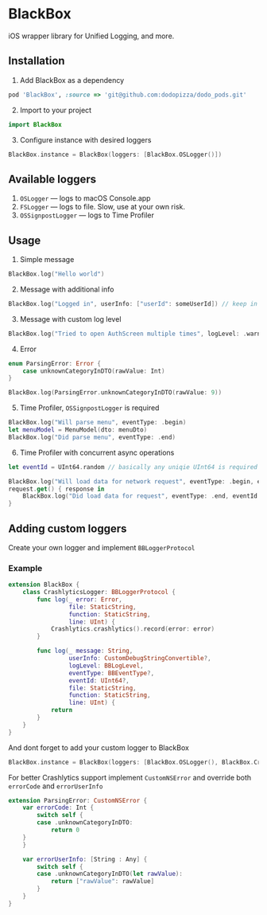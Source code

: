 # BlackBox
iOS wrapper library for Unified Logging, and more.

## Installation

1. Add BlackBox as a dependency
```ruby
pod 'BlackBox', :source => 'git@github.com:dodopizza/dodo_pods.git'
```
2. Import to your project
```swift
import BlackBox
```
3. Configure instance with desired loggers
```swift
BlackBox.instance = BlackBox(loggers: [BlackBox.OSLogger()])
```

## Available loggers
1. `OSLogger` — logs to macOS Console.app
2. `FSLogger` — logs to file. Slow, use at your own risk.
3. `OSSignpostLogger` — logs to Time Profiler

## Usage
1. Simple message
```swift
BlackBox.log("Hello world")
```
2. Message with additional info
```swift
BlackBox.log("Logged in", userInfo: ["userId": someUserId]) // keep in mind to not include sensitive info in logs
```
3. Message with custom log level
```swift
BlackBox.log("Tried to open AuthScreen multiple times", logLevel: .warning)
```
4. Error
```swift
enum ParsingError: Error {
    case unknownCategoryInDTO(rawValue: Int)
}

BlackBox.log(ParsingError.unknownCategoryInDTO(rawValue: 9))
```
5. Time Profiler, `OSSignpostLogger` is required
```swift
BlackBox.log("Will parse menu", eventType: .begin)
let menuModel = MenuModel(dto: menuDto)
BlackBox.log("Did parse menu", eventType: .end)
```
6. Time Profiler with concurrent async operations
```swift
let eventId = UInt64.random // basically any uniqie UInt64 is required

BlackBox.log("Will load data for network request", eventType: .begin, eventId: eventId)
request.get() { response in
    BlackBox.log("Did load data for request", eventType: .end, eventId: eventId)
}
```

## Adding custom loggers
Create your own logger and implement `BBLoggerProtocol`

### Example
```swift
extension BlackBox {
    class CrashlyticsLogger: BBLoggerProtocol {
        func log(_ error: Error,
                 file: StaticString,
                 function: StaticString,
                 line: UInt) {
            Crashlytics.crashlytics().record(error: error)
        }

        func log(_ message: String,
                 userInfo: CustomDebugStringConvertible?,
                 logLevel: BBLogLevel,
                 eventType: BBEventType?,
                 eventId: UInt64?,
                 file: StaticString,
                 function: StaticString,
                 line: UInt) {
            return
        }
    }
}
```
And dont forget to add your custom logger to BlackBox
```swift
BlackBox.instance = BlackBox(loggers: [BlackBox.OSLogger(), BlackBox.CrashlyticsLogger()])
```

For better Crashlytics support implement `CustomNSError` and override both `errorCode` and `errorUserInfo` 
```swift
extension ParsingError: CustomNSError {
    var errorCode: Int {
        switch self {
        case .unknownCategoryInDTO:
            return 0
	}
    }

    var errorUserInfo: [String : Any] {
        switch self {
        case .unknownCategoryInDTO(let rawValue):
            return ["rawValue": rawValue]
        }
    }
}
```
